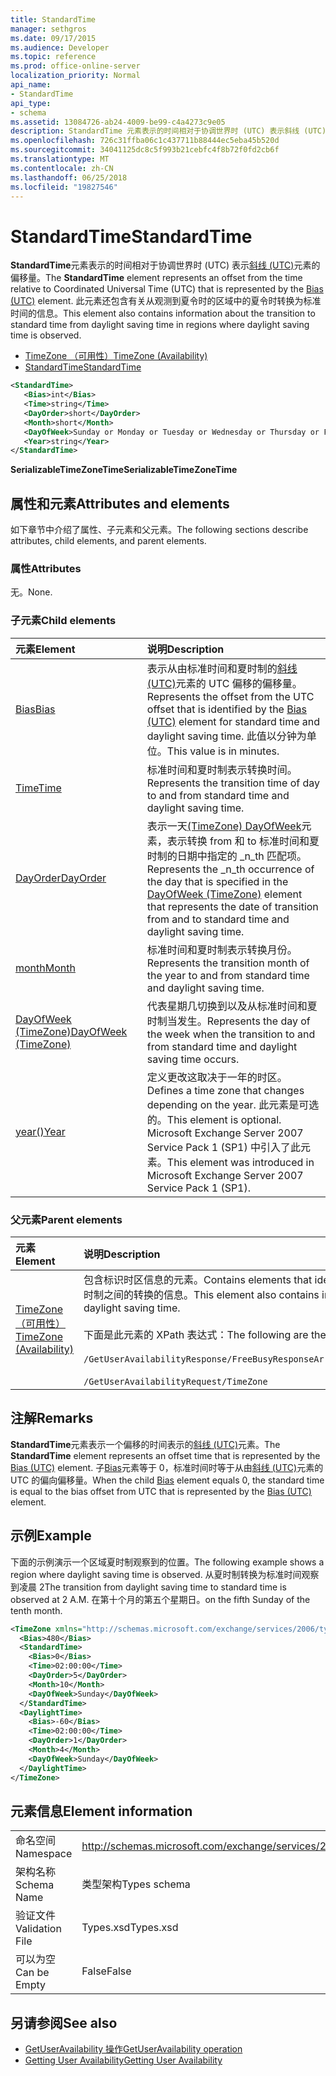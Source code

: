 ```yaml
---
title: StandardTime
manager: sethgros
ms.date: 09/17/2015
ms.audience: Developer
ms.topic: reference
ms.prod: office-online-server
localization_priority: Normal
api_name:
- StandardTime
api_type:
- schema
ms.assetid: 13084726-ab24-4009-be99-c4a4273c9e05
description: StandardTime 元素表示的时间相对于协调世界时 (UTC) 表示斜线 (UTC) 元素的偏移量。 此元素还包含有关从观测到夏令时的区域中的夏令时转换为标准时间的信息。
ms.openlocfilehash: 726c31ffba06c1c437711b88444ec5eba45b520d
ms.sourcegitcommit: 34041125dc8c5f993b21cebfc4f8b72f0fd2cb6f
ms.translationtype: MT
ms.contentlocale: zh-CN
ms.lasthandoff: 06/25/2018
ms.locfileid: "19827546"
---
```

# <a name="standardtime"></a><span data-ttu-id="cde5d-104">StandardTime</span><span class="sxs-lookup"><span data-stu-id="cde5d-104">StandardTime</span></span>

<span data-ttu-id="cde5d-105">**StandardTime**元素表示的时间相对于协调世界时 (UTC) 表示[斜线 (UTC)](bias-utc.md)元素的偏移量。</span><span class="sxs-lookup"><span data-stu-id="cde5d-105">The **StandardTime** element represents an offset from the time relative to Coordinated Universal Time (UTC) that is represented by the [Bias (UTC)](bias-utc.md) element.</span></span> <span data-ttu-id="cde5d-106">此元素还包含有关从观测到夏令时的区域中的夏令时转换为标准时间的信息。</span><span class="sxs-lookup"><span data-stu-id="cde5d-106">This element also contains information about the transition to standard time from daylight saving time in regions where daylight saving time is observed.</span></span> 
  
- [<span data-ttu-id="cde5d-107">TimeZone （可用性）</span><span class="sxs-lookup"><span data-stu-id="cde5d-107">TimeZone (Availability)</span></span>](timezone-availability.md)
- [<span data-ttu-id="cde5d-108">StandardTime</span><span class="sxs-lookup"><span data-stu-id="cde5d-108">StandardTime</span></span>](standardtime.md)
  
```xml
<StandardTime>
   <Bias>int</Bias>
   <Time>string</Time>
   <DayOrder>short</DayOrder>
   <Month>short</Month>
   <DayOfWeek>Sunday or Monday or Tuesday or Wednesday or Thursday or Friday or Saturday</DayOfWeek>
   <Year>string</Year>
</StandardTime>
```

 <span data-ttu-id="cde5d-109">**SerializableTimeZoneTime**</span><span class="sxs-lookup"><span data-stu-id="cde5d-109">**SerializableTimeZoneTime**</span></span>
## <a name="attributes-and-elements"></a><span data-ttu-id="cde5d-110">属性和元素</span><span class="sxs-lookup"><span data-stu-id="cde5d-110">Attributes and elements</span></span>

<span data-ttu-id="cde5d-111">如下章节中介绍了属性、子元素和父元素。</span><span class="sxs-lookup"><span data-stu-id="cde5d-111">The following sections describe attributes, child elements, and parent elements.</span></span>
  
### <a name="attributes"></a><span data-ttu-id="cde5d-112">属性</span><span class="sxs-lookup"><span data-stu-id="cde5d-112">Attributes</span></span>

<span data-ttu-id="cde5d-113">无。</span><span class="sxs-lookup"><span data-stu-id="cde5d-113">None.</span></span>
  
### <a name="child-elements"></a><span data-ttu-id="cde5d-114">子元素</span><span class="sxs-lookup"><span data-stu-id="cde5d-114">Child elements</span></span>

|<span data-ttu-id="cde5d-115">**元素**</span><span class="sxs-lookup"><span data-stu-id="cde5d-115">**Element**</span></span>|<span data-ttu-id="cde5d-116">**说明**</span><span class="sxs-lookup"><span data-stu-id="cde5d-116">**Description**</span></span>|
|:-----|:-----|
|[<span data-ttu-id="cde5d-117">Bias</span><span class="sxs-lookup"><span data-stu-id="cde5d-117">Bias</span></span>](bias.md) <br/> |<span data-ttu-id="cde5d-118">表示从由标准时间和夏时制的[斜线 (UTC)](bias-utc.md)元素的 UTC 偏移的偏移量。</span><span class="sxs-lookup"><span data-stu-id="cde5d-118">Represents the offset from the UTC offset that is identified by the [Bias (UTC)](bias-utc.md) element for standard time and daylight saving time.</span></span> <span data-ttu-id="cde5d-119">此值以分钟为单位。</span><span class="sxs-lookup"><span data-stu-id="cde5d-119">This value is in minutes.</span></span>  <br/> |
|[<span data-ttu-id="cde5d-120">Time</span><span class="sxs-lookup"><span data-stu-id="cde5d-120">Time</span></span>](time.md) <br/> |<span data-ttu-id="cde5d-121">标准时间和夏时制表示转换时间。</span><span class="sxs-lookup"><span data-stu-id="cde5d-121">Represents the transition time of day to and from standard time and daylight saving time.</span></span>  <br/> |
|[<span data-ttu-id="cde5d-122">DayOrder</span><span class="sxs-lookup"><span data-stu-id="cde5d-122">DayOrder</span></span>](dayorder.md) <br/> |<span data-ttu-id="cde5d-123">表示一天[(TimeZone) DayOfWeek](dayofweek-timezone.md)元素，表示转换 from 和 to 标准时间和夏时制的日期中指定的 _n_th 匹配项。</span><span class="sxs-lookup"><span data-stu-id="cde5d-123">Represents the  _n_th occurrence of the day that is specified in the [DayOfWeek (TimeZone)](dayofweek-timezone.md) element that represents the date of transition from and to standard time and daylight saving time.</span></span>  <br/> |
|[<span data-ttu-id="cde5d-124">month</span><span class="sxs-lookup"><span data-stu-id="cde5d-124">Month</span></span>](month.md) <br/> |<span data-ttu-id="cde5d-125">标准时间和夏时制表示转换月份。</span><span class="sxs-lookup"><span data-stu-id="cde5d-125">Represents the transition month of the year to and from standard time and daylight saving time.</span></span>  <br/> |
|[<span data-ttu-id="cde5d-126">DayOfWeek (TimeZone)</span><span class="sxs-lookup"><span data-stu-id="cde5d-126">DayOfWeek (TimeZone)</span></span>](dayofweek-timezone.md) <br/> |<span data-ttu-id="cde5d-127">代表星期几切换到以及从标准时间和夏时制当发生。</span><span class="sxs-lookup"><span data-stu-id="cde5d-127">Represents the day of the week when the transition to and from standard time and daylight saving time occurs.</span></span>  <br/> |
|[<span data-ttu-id="cde5d-128">year()</span><span class="sxs-lookup"><span data-stu-id="cde5d-128">Year</span></span>](year.md) <br/> |<span data-ttu-id="cde5d-129">定义更改这取决于一年的时区。</span><span class="sxs-lookup"><span data-stu-id="cde5d-129">Defines a time zone that changes depending on the year.</span></span> <span data-ttu-id="cde5d-130">此元素是可选的。</span><span class="sxs-lookup"><span data-stu-id="cde5d-130">This element is optional.</span></span> <span data-ttu-id="cde5d-131">Microsoft Exchange Server 2007 Service Pack 1 (SP1) 中引入了此元素。</span><span class="sxs-lookup"><span data-stu-id="cde5d-131">This element was introduced in Microsoft Exchange Server 2007 Service Pack 1 (SP1).</span></span>  <br/> |
   
### <a name="parent-elements"></a><span data-ttu-id="cde5d-132">父元素</span><span class="sxs-lookup"><span data-stu-id="cde5d-132">Parent elements</span></span>

|<span data-ttu-id="cde5d-133">**元素**</span><span class="sxs-lookup"><span data-stu-id="cde5d-133">**Element**</span></span>|<span data-ttu-id="cde5d-134">**说明**</span><span class="sxs-lookup"><span data-stu-id="cde5d-134">**Description**</span></span>|
|:-----|:-----|
|[<span data-ttu-id="cde5d-135">TimeZone （可用性）</span><span class="sxs-lookup"><span data-stu-id="cde5d-135">TimeZone (Availability)</span></span>](timezone-availability.md) <br/> | <span data-ttu-id="cde5d-136">包含标识时区信息的元素。</span><span class="sxs-lookup"><span data-stu-id="cde5d-136">Contains elements that identify time zone information.</span></span> <span data-ttu-id="cde5d-137">此元素还包含有关标准时间和夏时制之间的转换的信息。</span><span class="sxs-lookup"><span data-stu-id="cde5d-137">This element also contains information about the transition between standard time and daylight saving time.</span></span> <br/><br/><span data-ttu-id="cde5d-138">下面是此元素的 XPath 表达式：</span><span class="sxs-lookup"><span data-stu-id="cde5d-138">The following are the XPath expressions to this element:</span></span> <br/> <br/>  `/GetUserAvailabilityResponse/FreeBusyResponseArray/FreeBusyResponse/FreeBusyView/WorkingHours/TimeZone` <br/> <br/> `/GetUserAvailabilityRequest/TimeZone` <br/> |
   
## <a name="remarks"></a><span data-ttu-id="cde5d-139">注解</span><span class="sxs-lookup"><span data-stu-id="cde5d-139">Remarks</span></span>

<span data-ttu-id="cde5d-140">**StandardTime**元素表示一个偏移的时间表示的[斜线 (UTC)](bias-utc.md)元素。</span><span class="sxs-lookup"><span data-stu-id="cde5d-140">The **StandardTime** element represents an offset time that is represented by the [Bias (UTC)](bias-utc.md) element.</span></span> <span data-ttu-id="cde5d-141">子[Bias](bias.md)元素等于 0，标准时间时等于从由[斜线 (UTC)](bias-utc.md)元素的 UTC 的偏向偏移量。</span><span class="sxs-lookup"><span data-stu-id="cde5d-141">When the child [Bias](bias.md) element equals 0, the standard time is equal to the bias offset from UTC that is represented by the [Bias (UTC)](bias-utc.md) element.</span></span> 
  
## <a name="example"></a><span data-ttu-id="cde5d-142">示例</span><span class="sxs-lookup"><span data-stu-id="cde5d-142">Example</span></span>

<span data-ttu-id="cde5d-143">下面的示例演示一个区域夏时制观察到的位置。</span><span class="sxs-lookup"><span data-stu-id="cde5d-143">The following example shows a region where daylight saving time is observed.</span></span> <span data-ttu-id="cde5d-144">从夏时制转换为标准时间观察到凌晨 2</span><span class="sxs-lookup"><span data-stu-id="cde5d-144">The transition from daylight saving time to standard time is observed at 2 A.M.</span></span> <span data-ttu-id="cde5d-145">在第十个月的第五个星期日。</span><span class="sxs-lookup"><span data-stu-id="cde5d-145">on the fifth Sunday of the tenth month.</span></span>
  
```xml
<TimeZone xmlns="http://schemas.microsoft.com/exchange/services/2006/types">
  <Bias>480</Bias>
  <StandardTime>
    <Bias>0</Bias>
    <Time>02:00:00</Time>
    <DayOrder>5</DayOrder>
    <Month>10</Month>
    <DayOfWeek>Sunday</DayOfWeek>
  </StandardTime>
  <DaylightTime>
    <Bias>-60</Bias>
    <Time>02:00:00</Time>
    <DayOrder>1</DayOrder>
    <Month>4</Month>
    <DayOfWeek>Sunday</DayOfWeek>
  </DaylightTime>
</TimeZone>
```

## <a name="element-information"></a><span data-ttu-id="cde5d-146">元素信息</span><span class="sxs-lookup"><span data-stu-id="cde5d-146">Element information</span></span>

|||
|:-----|:-----|
|<span data-ttu-id="cde5d-147">命名空间</span><span class="sxs-lookup"><span data-stu-id="cde5d-147">Namespace</span></span>  <br/> |http://schemas.microsoft.com/exchange/services/2006/types  <br/> |
|<span data-ttu-id="cde5d-148">架构名称</span><span class="sxs-lookup"><span data-stu-id="cde5d-148">Schema Name</span></span>  <br/> |<span data-ttu-id="cde5d-149">类型架构</span><span class="sxs-lookup"><span data-stu-id="cde5d-149">Types schema</span></span>  <br/> |
|<span data-ttu-id="cde5d-150">验证文件</span><span class="sxs-lookup"><span data-stu-id="cde5d-150">Validation File</span></span>  <br/> |<span data-ttu-id="cde5d-151">Types.xsd</span><span class="sxs-lookup"><span data-stu-id="cde5d-151">Types.xsd</span></span>  <br/> |
|<span data-ttu-id="cde5d-152">可以为空</span><span class="sxs-lookup"><span data-stu-id="cde5d-152">Can be Empty</span></span>  <br/> |<span data-ttu-id="cde5d-153">False</span><span class="sxs-lookup"><span data-stu-id="cde5d-153">False</span></span>  <br/> |
   
## <a name="see-also"></a><span data-ttu-id="cde5d-154">另请参阅</span><span class="sxs-lookup"><span data-stu-id="cde5d-154">See also</span></span>

- [<span data-ttu-id="cde5d-155">GetUserAvailability 操作</span><span class="sxs-lookup"><span data-stu-id="cde5d-155">GetUserAvailability operation</span></span>](getuseravailability-operation.md)
- [<span data-ttu-id="cde5d-156">Getting User Availability</span><span class="sxs-lookup"><span data-stu-id="cde5d-156">Getting User Availability</span></span>](http://msdn.microsoft.com/library/d4133fcb-9b0f-4e6b-aadf-a389da83516a%28Office.15%29.aspx)

